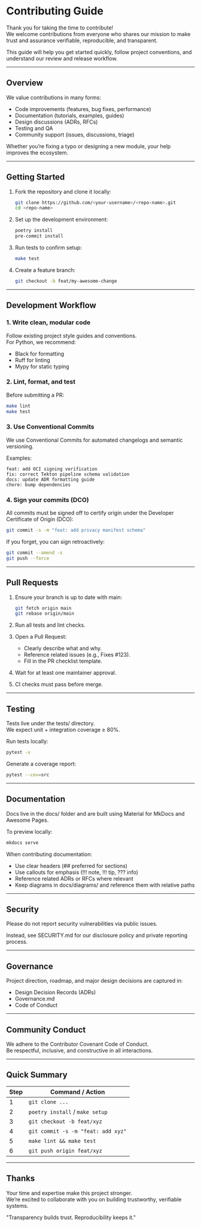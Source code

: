 # Contributing Guide

Thank you for taking the time to contribute!  
We welcome contributions from everyone who shares our mission to make trust and assurance verifiable, reproducible, and transparent.

This guide will help you get started quickly, follow project conventions, and understand our review and release workflow.

---

## Overview

We value contributions in many forms:

- Code improvements (features, bug fixes, performance)
- Documentation (tutorials, examples, guides)
- Design discussions (ADRs, RFCs)
- Testing and QA
- Community support (issues, discussions, triage)

Whether you’re fixing a typo or designing a new module, your help improves the ecosystem.

---

## Getting Started

1. Fork the repository and clone it locally:

   ```bash
   git clone https://github.com/<your-username>/<repo-name>.git
   cd <repo-name>
   ```

2. Set up the development environment:

   ```bash
   poetry install
   pre-commit install
   ```

3. Run tests to confirm setup:

   ```bash
   make test
   ```

4. Create a feature branch:

   ```bash
   git checkout -b feat/my-awesome-change
   ```

---

## Development Workflow

### 1. Write clean, modular code

Follow existing project style guides and conventions.  
For Python, we recommend:
- Black for formatting
- Ruff for linting
- Mypy for static typing

### 2. Lint, format, and test

Before submitting a PR:

```bash
make lint
make test
```

### 3. Use Conventional Commits

We use Conventional Commits for automated changelogs and semantic versioning.

Examples:
```
feat: add OCI signing verification
fix: correct Tekton pipeline schema validation
docs: update ADR formatting guide
chore: bump dependencies
```

### 4. Sign your commits (DCO)

All commits must be signed off to certify origin under the Developer Certificate of Origin (DCO):

```bash
git commit -s -m "feat: add privacy manifest schema"
```

If you forget, you can sign retroactively:

```bash
git commit --amend -s
git push --force
```

---

## Pull Requests

1. Ensure your branch is up to date with main:

   ```bash
   git fetch origin main
   git rebase origin/main
   ```

2. Run all tests and lint checks.

3. Open a Pull Request:
   - Clearly describe what and why.
   - Reference related issues (e.g., Fixes #123).
   - Fill in the PR checklist template.

4. Wait for at least one maintainer approval.

5. CI checks must pass before merge.

---

## Testing

Tests live under the tests/ directory.  
We expect unit + integration coverage ≥ 80%.

Run tests locally:

```bash
pytest -v
```

Generate a coverage report:

```bash
pytest --cov=src
```

---

## Documentation

Docs live in the docs/ folder and are built using Material for MkDocs and Awesome Pages.

To preview locally:

```bash
mkdocs serve
```

When contributing documentation:
- Use clear headers (## preferred for sections)
- Use callouts for emphasis (!!! note, !!! tip, ??? info)
- Reference related ADRs or RFCs where relevant
- Keep diagrams in docs/diagrams/ and reference them with relative paths

---

## Security

Please do not report security vulnerabilities via public issues.

Instead, see SECURITY.md for our disclosure policy and private reporting process.

---

## Governance

Project direction, roadmap, and major design decisions are captured in:

- Design Decision Records (ADRs)
- Governance.md
- Code of Conduct

---

## Community Conduct

We adhere to the Contributor Covenant Code of Conduct.  
Be respectful, inclusive, and constructive in all interactions.

---

## Quick Summary

| Step | Command / Action |
|------|------------------|
| 1 | `git clone ...` |
| 2 | `poetry install` / `make setup` |
| 3 | `git checkout -b feat/xyz` |
| 4 | `git commit -s -m "feat: add xyz"` |
| 5 | `make lint && make test` |
| 6 | `git push origin feat/xyz` |

---

## Thanks

Your time and expertise make this project stronger.  
We’re excited to collaborate with you on building trustworthy, verifiable systems.

"Transparency builds trust. Reproducibility keeps it."
